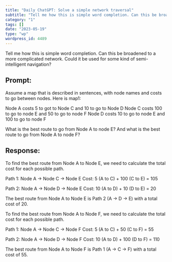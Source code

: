 ```yaml
---
title: "Daily ChatGPT: Solve a simple network traversal"
subtitle: "Tell me how this is simple word completion. Can this be broadened to a more complicated network. Cou..."
category: "1"
tags: []
date: "2023-05-19"
type: "wp"
wordpress_id: 4489
---
```

Tell me how this is simple word completion. Can this be broadened to a more complicated network. Could it be used for some kind of semi-intelligent navigation?

## Prompt:

Assume a map that is described in sentences, with node names and costs to go between nodes. Here is map1:

Node A costs 5 to got to Node C and 10 to go to Node D
Node C costs 100 to go to node E and 50 to go to node F
Node D costs 10 to go to node E and 100 to go to node F

What is the best route to go from Node A to node E? And what is the best route to go from Node A to node F?

## Response:

To find the best route from Node A to Node E, we need to calculate the total cost for each possible path.

Path 1: Node A -> Node C -> Node E
Cost: 5 (A to C) + 100 (C to E) = 105

Path 2: Node A -> Node D -> Node E
Cost: 10 (A to D) + 10 (D to E) = 20

The best route from Node A to Node E is Path 2 (A -> D -> E) with a total cost of 20.

To find the best route from Node A to Node F, we need to calculate the total cost for each possible path.

Path 1: Node A -> Node C -> Node F
Cost: 5 (A to C) + 50 (C to F) = 55

Path 2: Node A -> Node D -> Node F
Cost: 10 (A to D) + 100 (D to F) = 110

The best route from Node A to Node F is Path 1 (A -> C -> F) with a total cost of 55.